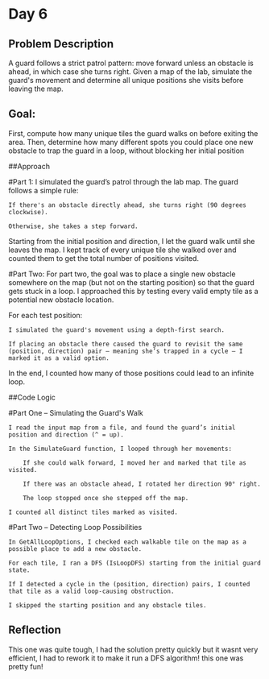 # Day 6

## Problem Description
A guard  follows a strict patrol pattern: move forward unless an obstacle is ahead, in which case she turns right. Given a map of the lab, simulate the guard's movement and determine all unique positions she visits before leaving the map.
 
## Goal:
First, compute how many unique tiles the guard walks on before exiting the area. Then, determine how many different spots you could place one new obstacle to trap the guard in a loop, without blocking her initial position
 
##Approach

#Part 1:
I simulated the guard’s patrol through the lab map. The guard follows a simple rule:

    If there's an obstacle directly ahead, she turns right (90 degrees clockwise).

    Otherwise, she takes a step forward.

Starting from the initial position and direction, I let the guard walk until she leaves the map. I kept track of every unique tile she walked over and counted them to get the total number of positions visited.

#Part Two:
For part two, the goal was to place a single new obstacle somewhere on the map (but not on the starting position) so that the guard gets stuck in a loop. I approached this by testing every valid empty tile as a potential new obstacle location.

For each test position:

    I simulated the guard's movement using a depth-first search.

    If placing an obstacle there caused the guard to revisit the same (position, direction) pair — meaning she’s trapped in a cycle — I marked it as a valid option.

In the end, I counted how many of those positions could lead to an infinite loop.


##Code Logic

#Part One – Simulating the Guard's Walk

    I read the input map from a file, and found the guard’s initial position and direction (^ = up).

    In the SimulateGuard function, I looped through her movements:

        If she could walk forward, I moved her and marked that tile as visited.

        If there was an obstacle ahead, I rotated her direction 90° right.

        The loop stopped once she stepped off the map.

    I counted all distinct tiles marked as visited.

#Part Two – Detecting Loop Possibilities

    In GetAllLoopOptions, I checked each walkable tile on the map as a possible place to add a new obstacle.

    For each tile, I ran a DFS (IsLoopDFS) starting from the initial guard state.

    If I detected a cycle in the (position, direction) pairs, I counted that tile as a valid loop-causing obstruction.

    I skipped the starting position and any obstacle tiles.
	
## Reflection
This one was quite tough, I had the solution pretty quickly but it wasnt very efficient, I had to rework it to make it run a DFS algorithm! this one was pretty fun!